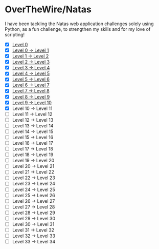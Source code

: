 # OverTheWire/Natas
I have been tackling the Natas web application challenges solely using Python, as a fun challenge, to strengthen my skills and for my love of scripting!

- [x] [Level 0](./natas0.py)
- [x] [Level 0 → Level 1](./natas1.py)
- [x] [Level 1 → Level 2](./natas2.py)
- [x] [Level 2 → Level 3](./natas3.py)
- [x] [Level 3 → Level 4](./natas4.py)
- [x] [Level 4 → Level 5](./natas5.py)
- [x] [Level 5 → Level 6](./natas6.py)
- [x] [Level 6 → Level 7](./natas7.py)
- [x] [Level 7 → Level 8](./natas8.py)
- [x] [Level 8 → Level 9](./natas9.py)
- [x] [Level 9 → Level 10](./natas10.py)
- [x] Level 10 → Level 11
- [ ] Level 11 → Level 12
- [ ] Level 12 → Level 13
- [ ] Level 13 → Level 14
- [ ] Level 14 → Level 15
- [ ] Level 15 → Level 16
- [ ] Level 16 → Level 17
- [ ] Level 17 → Level 18
- [ ] Level 18 → Level 19
- [ ] Level 19 → Level 20
- [ ] Level 20 → Level 21
- [ ] Level 21 → Level 22
- [ ] Level 22 → Level 23
- [ ] Level 23 → Level 24
- [ ] Level 24 → Level 25
- [ ] Level 25 → Level 26
- [ ] Level 26 → Level 27
- [ ] Level 27 → Level 28
- [ ] Level 28 → Level 29
- [ ] Level 29 → Level 30
- [ ] Level 30 → Level 31
- [ ] Level 31 → Level 32
- [ ] Level 32 → Level 33
- [ ] Level 33 → Level 34